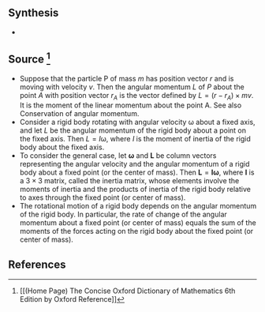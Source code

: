 ## Synthesis
- 
## Source [^1]
- Suppose that the particle P of mass $m$ has position vector $r$ and is moving with velocity $v$. Then the angular momentum $L$ of $P$ about the point $A$ with position vector $r_A$ is the vector defined by $L = (r-r_A) \times mv$. It is the moment of the linear momentum about the point A. See also Conservation of angular momentum.
- Consider a rigid body rotating with angular velocity $\upomega$ about a fixed axis, and let $L$ be the angular momentum of the rigid body about a point on the fixed axis. Then $L = I \upomega$, where $I$ is the moment of inertia of the rigid body about the fixed axis.
- To consider the general case, let $\boldsymbol{\omega}$ and $\mathbf{L}$ be column vectors representing the angular velocity and the angular momentum of a rigid body about a fixed point (or the center of mass). Then $\mathbf{L}=\mathbf{I} \boldsymbol{\omega}$, where $\mathbf{I}$ is a $3 \times 3$ matrix, called the inertia matrix, whose elements involve the moments of inertia and the products of inertia of the rigid body relative to axes through the fixed point (or center of mass).
- The rotational motion of a rigid body depends on the angular momentum of the rigid body. In particular, the rate of change of the angular momentum about a fixed point (or center of mass) equals the sum of the moments of the forces acting on the rigid body about the fixed point (or center of mass).
## References

[^1]: [[(Home Page) The Concise Oxford Dictionary of Mathematics 6th Edition by Oxford Reference]]